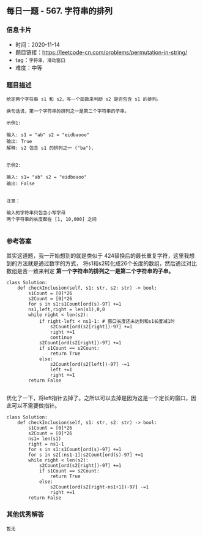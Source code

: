 ## 每日一题 - 567. 字符串的排列

### 信息卡片

- 时间：2020-11-14
- 题目链接：https://leetcode-cn.com/problems/permutation-in-string/
- tag：`字符串、滑动窗口`
- 难度：中等


### 题目描述

```
给定两个字符串 s1 和 s2，写一个函数来判断 s2 是否包含 s1 的排列。

换句话说，第一个字符串的排列之一是第二个字符串的子串。

示例1:

输入: s1 = "ab" s2 = "eidbaooo"
输出: True
解释: s2 包含 s1 的排列之一 ("ba").
 

示例2:

输入: s1= "ab" s2 = "eidboaoo"
输出: False
 

注意：

输入的字符串只包含小写字母
两个字符串的长度都在 [1, 10,000] 之间
 
```

### 参考答案

其实这道题，我一开始想到的就是类似于 424替换后的最长重复字符，这里我想到的方法就是通过数字的方式，
将s1和s2转化成26个长度的数组，然后通过对比数组是否一致来判定 **第一个字符串的排列之一是第二个字符串的子串。**




```
class Solution:
    def checkInclusion(self, s1: str, s2: str) -> bool:
        s1Count = [0]*26
        s2Count = [0]*26
        for s in s1:s1Count[ord(s)-97] +=1
        ns1,left,right = len(s1),0,0
        while right < len(s2):
            if right-left < ns1-1: # 窗口长度还未达到和s1长度减1时
                s2Count[ord(s2[right])-97] +=1
                right +=1
                continue
            s2Count[ord(s2[right])-97] +=1
            if s1Count == s2Count:
                return True
            else:
                s2Count[ord(s2[left])-97] -=1
                left +=1
                right +=1
        return False
    
```

优化了一下，将left指针去掉了。之所以可以去掉是因为这是一个定长的窗口，因此可以不需要做指针。

```
class Solution:
    def checkInclusion(self, s1: str, s2: str) -> bool:
        s1Count = [0]*26
        s2Count = [0]*26
        ns1= len(s1)
        right = ns1-1
        for s in s1:s1Count[ord(s)-97] +=1
        for s in s2[:ns1-1]:s2Count[ord(s)-97] +=1
        while right < len(s2):
            s2Count[ord(s2[right])-97] +=1
            if s1Count == s2Count:
                return True
            else:
                s2Count[ord(s2[right-ns1+1])-97] -=1
                right +=1
        return False
```


### 其他优秀解答

```
暂无
```
 